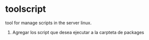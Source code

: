 # toolscript
tool for manage scripts in the server linux.
1. Agregar los script que desea ejecutar a la carpteta de packages
